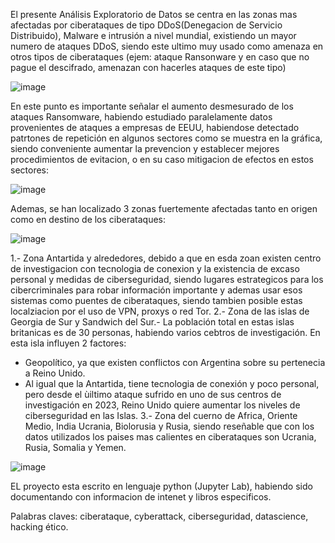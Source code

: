 El presente Análisis Exploratorio de Datos se centra en las zonas mas afectadas por ciberataques de tipo DDoS(Denegacion de Servicio Distribuido), Malware e intrusión a nivel mundial, existiendo un mayor numero de ataques DDoS, siendo este ultimo muy usado como amenaza en otros tipos de ciberataques (ejem: ataque Ransonware y en caso que no pague el descifrado, amenazan con hacerles ataques de este tipo)

![image](https://github.com/vicevil77/EDA_CYBERWARFARE/assets/120662253/721b8cd8-2748-4f41-bae0-ef55b37dfda8)

En este punto es importante señalar el aumento desmesurado de los ataques Ransomware, habiendo estudiado paralelamente datos provenientes de ataques a empresas de EEUU, habiendose detectado patrtones de repetición en algunos sectores como se muestra en la gráfica, siendo conveniente aumentar la  prevencion y establecer mejores procedimientos de evitacion, o en su caso mitigacion de efectos en estos sectores:

![image](https://github.com/vicevil77/EDA_CYBERWARFARE/assets/120662253/f6d23457-9b71-46cb-80f3-de385a08fea1)

Ademas, se han localizado 3 zonas fuertemente afectadas tanto en origen como en destino de los ciberataques: 

![image](https://github.com/vicevil77/EDA_CYBERWARFARE/assets/120662253/1b0eea64-86e9-4b1c-8ce5-e4a2e75f982b)

1.- Zona Antartida y alrededores, debido a que en esda zoan existen centro de investigacion con tecnologia de conexion y la existencia de excaso personal y medidas de ciberseguridad, siendo lugares estrategicos para los cibercriminales para robar información importante y ademas usar esos sistemas como puentes de ciberataques, siendo tambien posible estas localziacion por el uso de VPN, proxys o red Tor.
2.- Zona de las islas de Georgia de Sur y Sandwich del Sur.- La población total en estas islas britanicas es de 30 personas, habiendo varios cebtros de investigación. En esta isla influyen 2 factores:
  - Geopolítico, ya que existen conflictos con Argentina sobre su pertenecia a Reino Unido.
  - Al igual que la Antartida, tiene tecnologia de conexión y poco personal, pero desde el ùiltimo ataque sufrido en uno de sus         centros de investigación en 2023, Reino Unido quiere aumentar los niveles de ciberseguridad en las Islas.
3.- Zona del cuerno de Africa, Oriente Medio, India Ucrania, Biolorusia y Rusia, siendo reseñable que con los datos utilizados los paises mas calientes en ciberataques son Ucrania, Rusia, Somalia y Yemen.

![image](https://github.com/vicevil77/EDA_CYBERWARFARE/assets/120662253/a4c4d3a0-da9e-420c-9f18-afc35344131f)

EL proyecto esta escrito en lenguaje python (Jupyter Lab), habiendo sido documentando con informacion de intenet y libros especificos.

Palabras claves: ciberataque, cyberattack, ciberseguridad, datascience, hacking ético.
